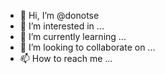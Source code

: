 - 👋 Hi, I’m @donotse
- 👀 I’m interested in ...
- 🌱 I’m currently learning ...
- 💞️ I’m looking to collaborate on ...
- 📫 How to reach me ...

<!---
donotse/donotse is a ✨ special ✨ repository because its `README.md` (this file) appears on your GitHub profile.
You can click the Preview link to take a look at your changes.
--->
